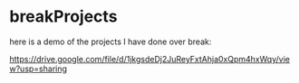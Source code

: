 # breakProjects

here is a demo of the projects I have done over break:

https://drive.google.com/file/d/1jkgsdeDj2JuReyFxtAhja0xQpm4hxWqy/view?usp=sharing

